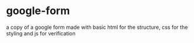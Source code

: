 # google-form
a copy of a google form made with  basic html for the structure, css for the styling and js for verification
